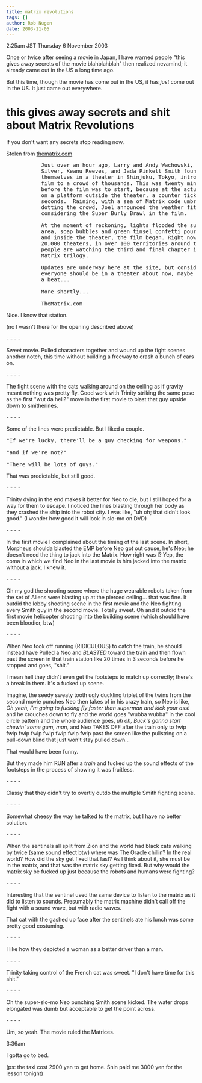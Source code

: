 ```yaml
---
title: matrix revolutions
tags: []
author: Rob Nugen
date: 2003-11-05
---
```


<p class=date>2:25am JST Thursday 6 November 2003</p>

<p>Once or twice after seeing a movie in Japan, I have warned people
"this gives away secrets of the movie blahblahblah" then realized
nevamind; it already came out in the US a long time ago.</p>

<p>But this time, though the movie has come out in the US, it has
<em>just</em> come out in the US.  It just came out everywhere.</p>

<p><h1>this gives away secrets and shit about Matrix Revolutions</h1></p>

<p>If you don't want any secrets stop reading now.</p>

<p>Stolen from <a href="http://www.thematrix.com/">thematrix.com</a></p>

<pre>
           Just over an hour ago, Larry and Andy Wachowski, Joel
           Silver, Keanu Reeves, and Jada Pinkett Smith found
           themselves in a theater in Shinjuku, Tokyo, introducing the
           film to a crowd of thousands. This was twenty minutes
           before the film was to start, because at the actual moment,
           on a platform outside the theater, a counter ticked off the
           seconds.  Raining, with a sea of Matrix code umbrellas
           dotting the crowd, Joel announced the weather fitting,
           considering the Super Burly Brawl in the film.
           
           At the moment of reckoning, lights flooded the surrounding
           area, soap bubbles and green tinsel confetti poured down,
           and inside the theater, the film began. Right now, in over
           20,000 theaters, in over 100 territories around the world,
           people are watching the third and final chapter in the
           Matrix trilogy.
           
           Updates are underway here at the site, but considering
           everyone should be in a theater about now, maybe we'll wait
           a beat...
           
           More shortly...
           
           TheMatrix.com
</pre>

<p>Nice.  I know that station.</p>

<p>(no I wasn't there for the opening described above)</p>

<p>- - - -</p>

<p>Sweet movie.  Pulled characters together and wound up the fight
scenes another notch, this time without building a freeway to crash a
bunch of cars on.</p>

<p>- - - -</p>

<p>The fight scene with the cats walking around on the ceiling as if
gravity meant nothing was pretty fly.  Good work with Trinity striking
the same pose as the first "wut da hell?" move in the first movie to
blast that guy upside down to smitherines.</p>

<p>- - - -</p>

<p>Some of the lines were predictable.  But I liked a couple. </p>

<pre>
"If we're lucky, there'll be a guy checking for weapons."

"and if we're not?"

"There will be lots of guys."
</pre>

<p>That was predictable, but still good.</p>

<p>- - - -</p>

<p>Trinity dying in the end makes it better for Neo to die, but I
still hoped for a way for them to escape.  I noticed the lines
blasting through her body as they crashed the ship into the robot
city.  I was like, "uh oh; that didn't look good."  (I wonder how good
it will look in slo-mo on DVD)</p>

<p>- - - -</p>

<p>In the first movie I complained about the timing of the last
scene.  In short, Morpheus shoulda blasted the EMP before Neo got out
cause, he's Neo; he doesn't need the thing to jack into the Matrix.
How right was I?  Yep, the coma in which we find Neo in the last movie
is him jacked into the matrix without a jack.  I knew it.</p>

<p>- - - -</p>

<p>Oh my god the shooting scene where the huge wearable robots taken
from the set of Aliens were blasting up at the pierced ceiling...
that was fine.   It outdid the lobby shooting scene in the first movie
and the Neo fighting every Smith guy in the second movie.  Totally
sweet.   Oh and it outdid the first movie helicopter shooting into the
building scene (which should have been bloodier, btw)</p>

<p>- - - -</p>

<p>When Neo took off running (RIDICULOUS) to catch the train, he
should instead have Pulled a Neo and <em>BLASTED</em> toward the train
and then flown past the screen in that train station like 20 times in
3 seconds before he stopped and goes, "shit."</p>

<p>I mean hell they didn't even get the footsteps to match up
correctly; there's a break in them.  It's a fucked up scene.</p>

<p>Imagine, the seedy sweaty tooth ugly duckling triplet of the twins
from the second movie punches Neo then takes of in his crazy train, so
Neo is like, <em>Oh yeah, I'm going to fucking fly faster than
superman and kick your ass!</em> and he crouches down to fly and the
world goes "wubba wubba" in the cool circle pattern and the whole
audience goes, <em>uh oh, Buck's gonna start chewin' some gum,
man,</em> and Neo TAKES OFF after the train only to fwip fwip fwip
fwip fwip fwip fwip fwip past the screen like the pullstring on a
pull-down blind that just won't stay pulled down...</p>

<p>That would have been funny.</p>

<p>But they made him RUN after a <em>train</em> and fucked up the
sound effects of the footsteps in the process of showing it was
fruitless.</p>

<p>- - - -</p>

<p>Classy that they didn't try to overtly outdo the multiple Smith
fighting scene.</p>

<p>- - - -</p>

<p>Somewhat cheesy the way he talked to the matrix, but I have no
better solution.</p>

<p>- - - -</p>

<p>When the sentinels all split from Zion and the world had black cats
walking by twice (same sound effect btw) where was The Oracle chillin?
In the real world?  How did the sky get fixed that fast?  As I think
about it, she must be in the matrix, and that was the matrix sky
getting fixed.  But why would the matrix sky be fucked up just because
the robots and humans were fighting?</p>

<p>- - - -</p>

<p>Interesting that the sentinel used the same device to listen to the
matrix as it did to listen to sounds.  Presumably the matrix machine
didn't call off the fight with a sound wave, but with radio waves.</p>

<p>That cat with the gashed up face after the sentinels ate his lunch
was some pretty good costuming.</p>

<p>- - - -</p>

<p>I like how they depicted a woman as a better driver than a man.</p>

<p>- - - -</p>

<p>Trinity taking control of the French cat was sweet.  "I don't have
time for this shit."</p>

<p>- - - -</p>

<p>Oh the super-slo-mo Neo punching Smith scene kicked.  The water
drops elongated was dumb but acceptable to get the point across.</p>

<p>- - - -</p>

<p>Um, so yeah.  The movie ruled the Matrices.</p>

<p class=date>3:36am</p>

<p>I gotta go to bed.</p>

<p>(ps: the taxi cost 2900 yen to get home.  Shin paid me 3000 yen for
the lesson tonight)</p>
